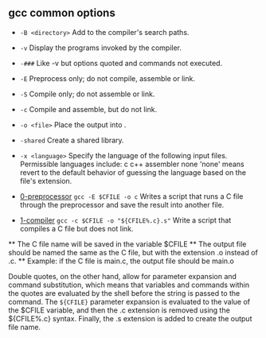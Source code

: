  ## gcc common options
 
 * ```-B <directory>```           Add <directory> to the compiler's search paths.
 * ```-v```                       Display the programs invoked by the compiler.
 * ```-###```                   Like -v but options quoted and commands not executed.
 * ```-E```                       Preprocess only; do not compile, assemble or link.
 * ```-S```                       Compile only; do not assemble or link.
 * ```-c```                       Compile and assemble, but do not link.
 * ```-o <file>```                Place the output into <file>.
 * ```-shared```                  Create a shared library.
 * ```-x <language>```           Specify the language of the following input files.
                           Permissible languages include: c c++ assembler none
                           'none' means revert to the default behavior of
                           guessing the language based on the file's extension.
  
  
  
* [0-preprocessor](https://github.com/Darryl-Mbae/alx-low_level_programming/blob/master/0x00-hello_world/0-preprocessor) ```gcc -E $CFILE -o c``` Writes a script that runs a C file through the preprocessor and save the result into another file.

* [1-compiler](https://github.com/Darryl-Mbae/alx-low_level_programming/blob/master/0x00-hello_world/1-compiler) ```gcc -c $CFILE -o "${CFILE%.c}.s"```
Write a script that compiles a C file but does not link.

 ** The C file name will be saved in the variable $CFILE
 ** The output file should be named the same as the C file, but with the extension .o instead of .c.
 ** Example: if the C file is main.c, the output file should be main.o
 
Double quotes, on the other hand, allow for parameter expansion and command substitution, which means that variables and commands within the quotes are evaluated by the shell before the string is passed to the command. 
The ```${CFILE}``` parameter expansion is evaluated to the value of the $CFILE variable, and then the .c extension is removed using the ${CFILE%.c} syntax. Finally, the .s extension is added to create the output file name.
